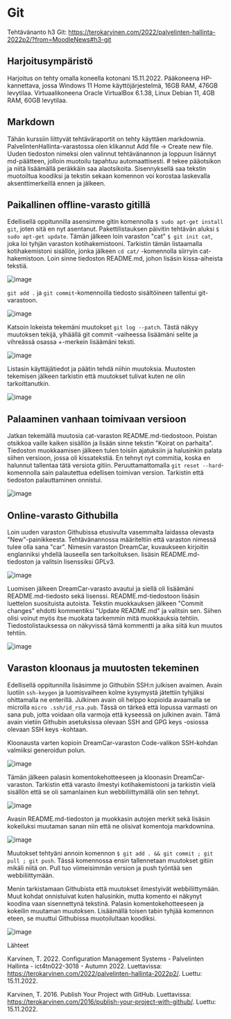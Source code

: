 # Git

Tehtävänanto h3 Git: https://terokarvinen.com/2022/palvelinten-hallinta-2022p2/?from=MoodleNews#h3-git

## Harjoitusympäristö

Harjoitus on tehty omalla koneella kotonani 15.11.2022. Pääkoneena HP-kannettava, jossa Windows 11 Home käyttöjärjestelmä, 16GB RAM, 476GB levytilaa. Virtuaalikoneena Oracle VirtualBox 6.1.38, Linux Debian 11, 4GB RAM, 60GB levytilaa.

## Markdown

Tähän kurssiin liittyvät tehtäväraportit on tehty käyttäen markdownia. PalvelintenHallinta-varastossa olen klikannut Add file -> Create new file. Uuden tiedoston nimeksi
olen valinnut tehtävänannon ja loppuun lisännyt md-päätteen, jolloin muotoilu tapahtuu automaattisesti. # tekee pääotsikon ja niitä lisäämällä peräkkäin saa alaotsikoita. 
Sisennyksellä saa tekstin muotoiltua koodiksi ja tekstin sekaan komennon voi korostaa laskevalla aksenttimerkeillä ennen ja jälkeen.

## Paikallinen offline-varasto gitillä

Edellisellä oppitunnilla asensimme gitin komennolla `$ sudo apt-get install git`, joten sitä en nyt asentanut. Pakettilistauksen päivitin tehtävän aluksi 
`$ sudo apt-get update`. Tämän jälkeen loin varaston "cat" `$ git init cat`, joka loi tyhjän varaston kotihakemistooni.
Tarkistin tämän listaamalla kotihakemistoni sisällön, jonka jälkeen `cd cat/` -komennolla siirryin cat-hakemistoon.
Loin sinne tiedoston README.md, johon lisäsin kissa-aiheista tekstiä.

![image](https://user-images.githubusercontent.com/113497086/201858518-1a620954-f266-44f6-ba38-e585b30ed5ff.png)

`git add .` ja `git commit`-komennoilla tiedosto sisältöineen tallentui git-varastoon.

![image](https://user-images.githubusercontent.com/113497086/201859186-c867c1d9-da14-4d0a-ab9c-ffb9965f9d4b.png)

Katsoin lokeista tekemäni muutokset `git log --patch`. Tästä näkyy muutoksen tekijä, ylhäällä git commit -vaiheessa lisäämäni
selite ja vihreässä osassa +-merkein lisäämäni teksti.

![image](https://user-images.githubusercontent.com/113497086/201861947-08e78d5d-f518-4a3d-94a6-d74ccf88ff76.png)

Listasin käyttäjätiedot ja päätin tehdä niihin muutoksia. Muutosten tekemisen jälkeen tarkistin että muutokset
tulivat kuten ne olin tarkoittanutkin. 

![image](https://user-images.githubusercontent.com/113497086/201861594-362e0527-01d0-46b1-b1ca-1bc412d1962a.png)

## Palaaminen vanhaan toimivaan versioon

Jatkan tekemällä muutosia cat-varaston README.md-tiedostoon. Poistan otsikkoa vaille kaiken sisällön ja lisään sinne tekstin "Koirat on parhaita". Tiedoston muokkaamisen
jälkeen tulen toisiin ajatuksiin ja halusinkin palata siihen versioon, jossa oli kissatekstiä. En tehnyt nyt commitia, koska en halunnut tallentaa tätä versiota gitiin.
Peruuttamattomalla `git reset --hard`-komennolla sain palautettua edellisen toimivan version. Tarkistin että tiedoston palauttaminen onnistui.

![image](https://user-images.githubusercontent.com/113497086/201864236-107537fc-1d9b-441f-9228-ca9c5e0ff624.png)

## Online-varasto Githubilla

Loin uuden varaston Githubissa etusivulta vasemmalta laidassa olevasta "New"-painikkeesta. Tehtävänannossa määriteltiin että varaston nimessä tulee olla sana "car". Nimesin varaston DreamCar, kuvaukseen kirjoitin englanniksi yhdellä lauseella sen tarkoituksen. lisäsin README.md-tiedoston ja valitsin lisenssiksi GPLv3. 

![image](https://user-images.githubusercontent.com/113497086/201873873-ec0bad24-ace7-4cf0-8ed8-32f11038c8ba.png)

Luomisen jälkeen DreamCar-varasto avautui ja siellä oli lisäämäni README.md-tiedosto sekä lisenssi. README.md-tiedostoon lisäsin luettelon suosituista autoista.
Tekstin muokkauksen jälkeen "Commit changes" ehdotti kommentiksi "Update README.md" ja valitsin sen. Siihen olisi voinut myös itse muokata tarkemmin mitä muokkauksia tehtiin. Tiedostolistauksessa on näkyvissä tämä kommentti ja aika siitä kun muutos tehtiin.

![image](https://user-images.githubusercontent.com/113497086/201876561-ba481649-790c-44a9-ad87-aa46b1b1a8e3.png)

## Varaston kloonaus ja muutosten tekeminen

Edellisellä oppitunnilla lisäsimme jo Githubiin SSH:n julkisen avaimen. Avain luotiin `ssh-keygen` ja luomisvaiheen kolme kysymystä jätettiin tyhjäksi ohittamalla ne enterillä. Julkinen avain oli helppo kopioida avaamalla se microlla `micro .ssh/id_rsa.pub`. Tässä on tärkeä että lopussa varmasti on sana pub, jotta voidaan olla varmoja että kyseessä on julkinen avain. Tämä avain vietiin Githubin asetuksissa olevaan SSH and GPG keys -osiossa olevaan SSH keys -kohtaan.

Kloonausta varten kopioin DreamCar-varaston Code-valikon SSH-kohdan valmiiksi generoidun polun. 

![image](https://user-images.githubusercontent.com/113497086/201882316-2cb6de23-67fd-4a18-a9cf-2f1920091d7c.png)

Tämän jälkeen palasin komentokehotteeseen ja kloonasin DreamCar-varaston. Tarkistin että varasto ilmestyi kotihakemistooni ja tarkistin vielä sisällön että se oli samanlainen kun webbiliittymällä olin sen tehnyt. 

![image](https://user-images.githubusercontent.com/113497086/201883481-cb3945ed-ab91-4294-a3ac-1b7e8be929c6.png)

Avasin README.md-tiedoston ja muokkasin autojen merkit sekä lisäsin kokeiluksi muutaman sanan niin että ne olisivat komentoja markdownina. 

![image](https://user-images.githubusercontent.com/113497086/201884885-a34e406c-730a-4055-9918-b3fa67574961.png)

Muutokset tehtyäni annoin komennon `$ git add . && git commit ; git pull ; git push`. Tässä komennossa ensin tallennetaan muutokset gitiin mikäli niitä on. Pull tuo viimeisimmän version ja push työntää sen webbiliittymään. 

Menin tarkistamaan Githubista että muutokset ilmestyivät webbiliittymään. Muut kohdat onnistuivat kuten halusinkin, mutta komento ei näkynyt koodina vaan sisennettynä tekstinä. Palasin komentokehotteeseen ja kokeilin muutaman muutoksen. Lisäämällä toisen tabin tyhjää komennon eteen, se muuttui Githubissa muotoilultaan koodiksi.  

![image](https://user-images.githubusercontent.com/113497086/201888550-80e1202a-faea-4121-9e70-f77ec0fe4323.png)

Lähteet

Karvinen, T. 2022. Configuration Management Systems - Palvelinten Hallinta - ict4tn022-3018 - Autumn 2022. Luettavissa: https://terokarvinen.com/2022/palvelinten-hallinta-2022p2/. Luettu: 15.11.2022.

Karvinen, T. 2016.  Publish Your Project with GitHub. Luettavissa: https://terokarvinen.com/2016/publish-your-project-with-github/. Luettu: 15.11.2022.
